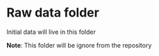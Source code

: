 # Raw data folder
Initial data will live in this folder

**Note**: This folder will be ignore from the repository